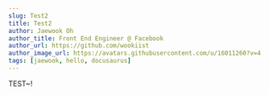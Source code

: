 ```yaml
---
slug: Test2
title: Test2
author: Jaewook Oh
author_title: Front End Engineer @ Facebook
author_url: https://github.com/wookiist
author_image_url: https://avatars.githubusercontent.com/u/16011260?v=4
tags: [jaewook, hello, docusaurus]
---
```


TEST~!